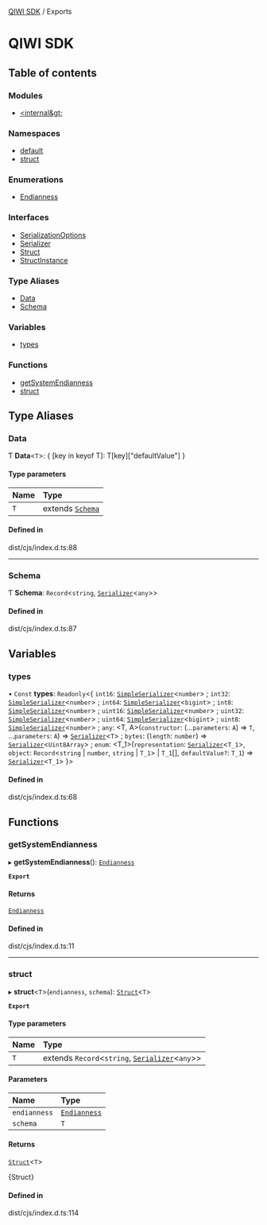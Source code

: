 [QIWI SDK](README.md) / Exports

# QIWI SDK

## Table of contents

### Modules

- [&lt;internal\&gt;](modules/internal_.md)

### Namespaces

- [default](modules/default.md)
- [struct](modules/struct.md)

### Enumerations

- [Endianness](enums/Endianness.md)

### Interfaces

- [SerializationOptions](interfaces/SerializationOptions.md)
- [Serializer](interfaces/Serializer.md)
- [Struct](interfaces/Struct-1.md)
- [StructInstance](interfaces/StructInstance.md)

### Type Aliases

- [Data](modules.md#data)
- [Schema](modules.md#schema)

### Variables

- [types](modules.md#types)

### Functions

- [getSystemEndianness](modules.md#getsystemendianness)
- [struct](modules.md#struct)

## Type Aliases

### Data

Ƭ **Data**<`T`\>: { [key in keyof T]: T[key]["defaultValue"] }

#### Type parameters

| Name | Type |
| :------ | :------ |
| `T` | extends [`Schema`](modules.md#schema) |

#### Defined in

dist/cjs/index.d.ts:88

___

### Schema

Ƭ **Schema**: `Record`<`string`, [`Serializer`](interfaces/Serializer.md)<`any`\>\>

#### Defined in

dist/cjs/index.d.ts:87

## Variables

### types

• `Const` **types**: `Readonly`<{ `int16`: [`SimpleSerializer`](classes/internal_.SimpleSerializer.md)<`number`\> ; `int32`: [`SimpleSerializer`](classes/internal_.SimpleSerializer.md)<`number`\> ; `int64`: [`SimpleSerializer`](classes/internal_.SimpleSerializer.md)<`bigint`\> ; `int8`: [`SimpleSerializer`](classes/internal_.SimpleSerializer.md)<`number`\> ; `uint16`: [`SimpleSerializer`](classes/internal_.SimpleSerializer.md)<`number`\> ; `uint32`: [`SimpleSerializer`](classes/internal_.SimpleSerializer.md)<`number`\> ; `uint64`: [`SimpleSerializer`](classes/internal_.SimpleSerializer.md)<`bigint`\> ; `uint8`: [`SimpleSerializer`](classes/internal_.SimpleSerializer.md)<`number`\> ; `any`: <T, A\>(`constructor`: (...`parameters`: `A`) => `T`, ...`parameters`: `A`) => [`Serializer`](interfaces/Serializer.md)<`T`\> ; `bytes`: (`length`: `number`) => [`Serializer`](interfaces/Serializer.md)<`Uint8Array`\> ; `enum`: <T_1\>(`representation`: [`Serializer`](interfaces/Serializer.md)<`T_1`\>, `object`: `Record`<`string` \| `number`, `string` \| `T_1`\> \| `T_1`[], `defaultValue?`: `T_1`) => [`Serializer`](interfaces/Serializer.md)<`T_1`\>  }\>

#### Defined in

dist/cjs/index.d.ts:68

## Functions

### getSystemEndianness

▸ **getSystemEndianness**(): [`Endianness`](enums/Endianness.md)

**`Export`**

#### Returns

[`Endianness`](enums/Endianness.md)

#### Defined in

dist/cjs/index.d.ts:11

___

### struct

▸ **struct**<`T`\>(`endianness`, `schema`): [`Struct`](interfaces/Struct-1.md)<`T`\>

**`Export`**

#### Type parameters

| Name | Type |
| :------ | :------ |
| `T` | extends `Record`<`string`, [`Serializer`](interfaces/Serializer.md)<`any`\>\> |

#### Parameters

| Name | Type |
| :------ | :------ |
| `endianness` | [`Endianness`](enums/Endianness.md) |
| `schema` | `T` |

#### Returns

[`Struct`](interfaces/Struct-1.md)<`T`\>

{Struct<T>}

#### Defined in

dist/cjs/index.d.ts:114
